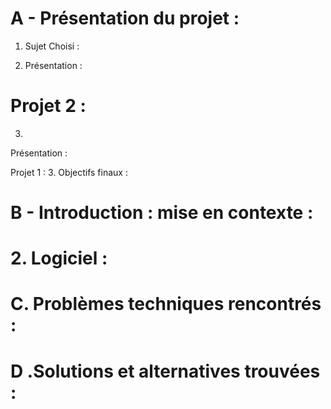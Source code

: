 # A - Présentation du projet :
1. Sujet Choisi :


2. Présentation :

# Projet 2 : 
3. 
Présentation :

Projet 1 : 
3. Objectifs finaux :

  

# B - Introduction : mise en contexte :


# 2. Logiciel :


# 



# C. Problèmes techniques rencontrés :


# D .Solutions et alternatives trouvées :

